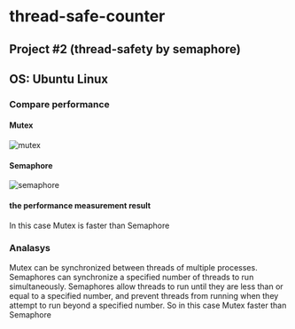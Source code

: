 # thread-safe-counter
## Project #2 (thread-safety by semaphore)

## OS: Ubuntu Linux

### Compare performance

#### Mutex

![mutex](https://user-images.githubusercontent.com/84131675/121779929-02c8fc00-cbd9-11eb-9a88-8e316f330d0b.PNG)

#### Semaphore

![semaphore](https://user-images.githubusercontent.com/84131675/121779936-09f00a00-cbd9-11eb-8957-97fb9de8a655.PNG)

#### the performance measurement result
In this case Mutex is faster than Semaphore

### Analasys

Mutex can be synchronized between threads of multiple processes.
Semaphores can synchronize a specified number of threads to run simultaneously.
Semaphores allow threads to run until they are less than or equal to a specified number, and prevent threads from running when they attempt to run beyond a specified number.
So in this case Mutex faster than Semaphore
